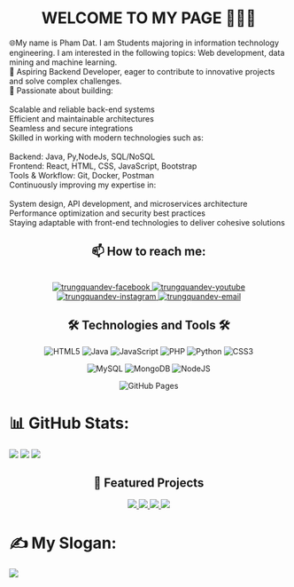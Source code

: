 <h1 align="center">WELCOME TO MY PAGE 👋👋👋</h1>
🌐My name is Pham Dat. I am Students majoring in information technology engineering. I am interested in the following topics: Web development, data mining and machine learning.<br>🎯 Aspiring Backend Developer, eager to contribute to innovative projects and solve complex challenges.<br>🚀 Passionate about building:<br><br>Scalable and reliable back-end systems<br>Efficient and maintainable architectures<br>Seamless and secure integrations<br>Skilled in working with modern technologies such as:<br><br>Backend: Java, Py,NodeJs, SQL/NoSQL <br>Frontend: React, HTML, CSS, JavaScript, Bootstrap<br>Tools & Workflow: Git, Docker, Postman <br>Continuously improving my expertise in:<br><br>System design, API development, and microservices architecture<br>Performance optimization and security best practices<br>Staying adaptable with front-end technologies to deliver cohesive solutions<br>
<h2 align="center">📫 How to reach me:</h2>
<br>
<!-- https://icons8.com -->
<div align="center">
 
  <a href="https://www.facebook.com/pham.at.565288/" target="blank">
    <img src="https://img.icons8.com/bubbles/100/000000/facebook-new.png" alt="trungquandev-facebook" />
  </a>
  <a href="#" target="blank">
    <img src="https://img.icons8.com/bubbles/100/000000/youtube-squared.png" alt="trungquandev-youtube" />
  </a>
  <a href="https://www.instagram.com/phdatt" target="blank">
    <img src="https://img.icons8.com/bubbles/100/000000/instagram.png" alt="trungquandev-instagram" />
  </a>
  <a href="datpham472004@gmail.com" target="top">
    <img src="https://img.icons8.com/bubbles/100/000000/apple-mail.png" alt="trungquandev-email" />
  </a>
</div>
<h2 align="center">🛠 Technologies and Tools 🛠</h2>
<div align="center">
 <img src="https://img.shields.io/badge/html5-%23E34F26.svg?style=for-the-badge&logo=html5&logoColor=white" alt="HTML5">
  <img src="https://img.shields.io/badge/java-%23ED8B00.svg?style=for-the-badge&logo=openjdk&logoColor=white" alt="Java">
  <img src="https://img.shields.io/badge/javascript-%23323330.svg?style=for-the-badge&logo=javascript&logoColor=%23F7DF1E" alt="JavaScript">
  <img src="https://img.shields.io/badge/php-%23777BB4.svg?style=for-the-badge&logo=php&logoColor=white" alt="PHP">
  <img src="https://img.shields.io/badge/python-3670A0?style=for-the-badge&logo=python&logoColor=ffdd54" alt="Python">
  <img src="https://img.shields.io/badge/css3-%231572B6.svg?style=for-the-badge&logo=css3&logoColor=white" alt="CSS3">
  
  ![MySQL](https://img.shields.io/badge/mysql-4479A1.svg?style=for-the-badge&logo=mysql&logoColor=white)
  ![MongoDB](https://img.shields.io/badge/MongoDB-%234ea94b.svg?style=for-the-badge&logo=mongodb&logoColor=white)
  ![NodeJS](https://img.shields.io/badge/node.js-6DA55F?style=for-the-badge&logo=node.js&logoColor=white)


  
  ![GitHub Pages](https://img.shields.io/badge/github%20pages-121013?style=for-the-badge&logo=github&logoColor=white)
</div>

# 📊 GitHub Stats:
![](https://github-readme-stats.vercel.app/api?username=phamdatttt&theme=calm_pink&hide_border=false&include_all_commits=false&count_private=false)
![](https://github-readme-streak-stats.herokuapp.com/?user=phamdatttt&theme=calm_pink&hide_border=false)
![](https://github-readme-stats.vercel.app/api/top-langs/?username=phamdatttt&theme=calm_pink&hide_border=false&include_all_commits=false&count_private=false&layout=compact)

<h2 align="center">🚀 Featured Projects</h2>

<p align="center">
  <a href="https://github.com/phamdatttt/Phone-sales-website">
    <img src="https://github-readme-stats.vercel.app/api/pin/?username=phamdatttt&repo=Phone-sales-website&theme=radical" />
  </a>
  <a href="https://github.com/phamdatttt/machine-learning">
    <img src="https://github-readme-stats.vercel.app/api/pin/?username=phamdatttt&repo=machine-learning&theme=merko" />
  </a>
  <a href="https://github.com/phamdatttt/Web-Nghe-Nh-c">
    <img src="https://github-readme-stats.vercel.app/api/pin/?username=phamdatttt&repo=Web-Nghe-Nh-c&theme=tokyonight" />
  </a>
  <a href="https://github.com/phamdatttt/mini-ecommerce">
    <img src="https://github-readme-stats.vercel.app/api/pin/?username=phamdatttt&repo=mini-ecommerce&theme=gruvbox" />
  </a>
</p>




# ✍️ My Slogan:
![](https://quotes-github-readme.vercel.app/api?type=horizontal&theme=tokyonight)



